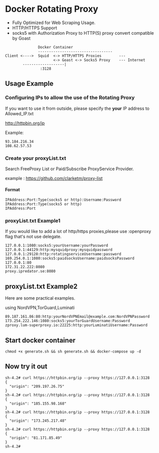 # Docker Rotating Proxy
- Fully Optimized for Web Scraping Usage.
- HTTP/HTTPS Support
-  socks5 with Authorization Proxy to HTTP(S) proxy convert compatible by Goast



```
               Docker Container
               ----------------------------------
Client <---->  Squid  <-> HTTP/HTTPS Proxies        --- 
                      <-> Goast <-> Socks5 Proxy    --- Internet
        -------------------|
                :3128
```


## Usage Example

### Configuring IPs to allow the use of the Rotating Proxy
If you want to use it from outside, please specify the **your** IP address to Allowed_IP.txt

http://httpbin.org/ip

Example:
```
93.184.216.34
108.62.57.53
```

### Create your proxyList.txt
Search FreeProxy List or Paid/Subscribe ProxyService Provider.

example : https://github.com/clarketm/proxy-list

#### Format
```
IPAddress:Port:Type(socks5 or http):Username:Password
IPAddress:Port:Type(socks5 or http)
IPAddress:Port
```

### proxyList.txt Example1
If you would like to add a lot of http/https proxies,please use :openproxy flag that's not use delegate.

```
127.0.0.1:1080:socks5:yourUsername:yourPassword
127.0.0.1:44129:http:mysquidproxy:mysquidpassword
127.0.0.1:29128:http:rotatingserviceUsername:password
169.254.0.1:1080:socks5:paidsocksUsername:paidsocksPassword
127.0.0.1:80
172.31.22.222:8080
proxy.ipredator.se:8080
```

## proxyList.txt Example2
Here are some practical examples.

using NordVPN,TorGuard,Luminati

```
89.187.161.86:80:http:yourNordVPNEmail@example.com:NordVPNPassword
173.254.222.146:1080:socks5:yourTorGuardUsername:Password
zproxy.lum-superproxy.io:22225:http:yourLuminatiUsername:Password
```


## Start docker container
```
chmod +x generate.sh && sh generate.sh && docker-compose up -d
```



## Now try it out
```
sh-4.2# curl https://httpbin.org/ip --proxy https://127.0.0.1:3128
{
  "origin": "209.197.26.75"
}
sh-4.2# curl https://httpbin.org/ip --proxy https://127.0.0.1:3128
{
  "origin": "185.155.98.168"
}
sh-4.2# curl https://httpbin.org/ip --proxy https://127.0.0.1:3128
{
  "origin": "173.245.217.48"
}
sh-4.2# curl https://httpbin.org/ip --proxy https://127.0.0.1:3128
{
  "origin": "81.171.85.49"
}
sh-4.2# 
```